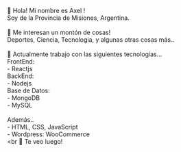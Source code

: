 👋  Hola! Mi nombre es Axel !<br>
    Soy de la Provincia de Misiones, Argentina.<br>
    <br>
👀  Me interesan un montón de cosas!<br>
    Deportes, Ciencia, Tecnologia, y algunas otras cosas más..<br>
    <br>
🌱 Actualmente trabajo con las siguientes tecnologías...<br>
    FrontEnd:<br>
    - Reactjs<br>
    BackEnd:<br>
    - Nodejs<br>
    Base de Datos:<br>
    - MongoDB<br>
    - MySQL<br>
    <br>
    Además..<br>
    - HTML, CSS, JavaScript<br>
    - Wordpress: WooCommerce<br>
    <br
👋  Te veo luego!<br>
